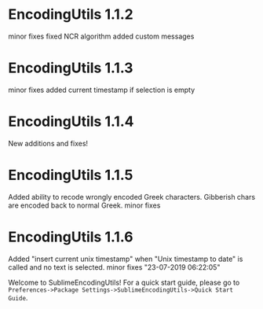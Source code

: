 # EncodingUtils 1.1.2
minor fixes
fixed NCR algorithm
added custom messages

# EncodingUtils 1.1.3
minor fixes
added current timestamp if selection is empty

# EncodingUtils 1.1.4
New additions and fixes!

# EncodingUtils 1.1.5
Added ability to recode wrongly encoded Greek characters.
Gibberish chars are encoded back to normal Greek.
minor fixes

# EncodingUtils 1.1.6
Added "insert current unix timestamp" when "Unix timestamp to date" is called and no text is selected.
minor fixes
"23-07-2019 06:22:05"





Welcome to SublimeEncodingUtils! 
For a quick start guide, please go to
`Preferences->Package Settings->SublimeEncodingUtils->Quick Start Guide`.


